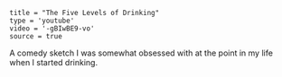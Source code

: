 ```
title = "The Five Levels of Drinking"
type = 'youtube'
video = '-gBIwBE9-vo'
source = true
```

A comedy sketch I was somewhat obsessed with at the point in my life
when I started drinking.
